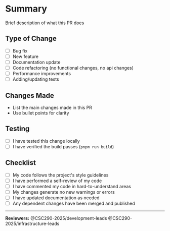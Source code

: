# Summary

Brief description of what this PR does

## Type of Change

- [ ] Bug fix
- [ ] New feature
- [ ] Documentation update
- [ ] Code refactoring (no functional changes, no api changes)
- [ ] Performance improvements
- [ ] Adding/updating tests

## Changes Made

- List the main changes made in this PR
- Use bullet points for clarity

## Testing

- [ ] I have tested this change locally
- [ ] I have verified the build passes (`pnpm run build`)

## Checklist

- [ ] My code follows the project's style guidelines
- [ ] I have performed a self-review of my code
- [ ] I have commented my code in hard-to-understand areas
- [ ] My changes generate no new warnings or errors
- [ ] I have updated documentation as needed
- [ ] Any dependent changes have been merged and published

---

**Reviewers:** @CSC290-2025/development-leads @CSC290-2025/infrastructure-leads
